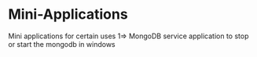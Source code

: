 # Mini-Applications
Mini applications for certain uses
1=> MongoDB service application to stop or start the mongodb in windows
